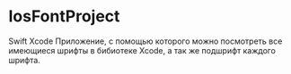 # IosFontProject
Swift Xcode
Приложение, с помощью которого можно посмотреть все имеющиеся шрифты в бибиотеке Xcode, а так же подшрифт каждого шрифта. 

